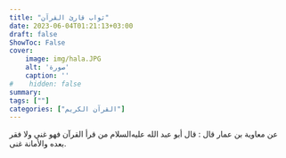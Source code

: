 ```yaml
---
title: "ثواب قارئ القرآن"
date: 2023-06-04T01:21:13+03:00
draft: false
ShowToc: False
cover:
    image: img/hala.JPG
    alt: 'صورة'
    caption: ''
#    hidden: false
summary: 
tags: [""]
categories: ["القرآن الكريم"]
---
```

عن معاوية بن عمار قال : قال أبو عبد الله عليه‌السلام من
قرأ القرآن فهو غني ولا فقر بعده والأمانة غنى.

